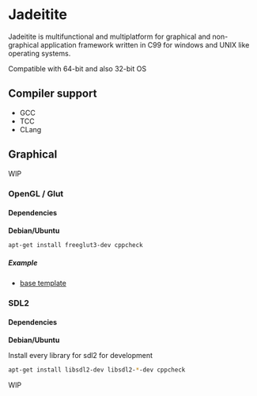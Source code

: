 # Jadeitite

Jadeitite is multifunctional and multiplatform for graphical and non-graphical application framework
written in C99 for windows and UNIX like operating systems.

Compatible with 64-bit and also 32-bit OS

## Compiler support

- GCC
- TCC
- CLang

## Graphical

WIP

### OpenGL / Glut

#### Dependencies

**Debian/Ubuntu**

```bash
apt-get install freeglut3-dev cppcheck
```

##### Example

- [base template](examples/glut_template/src/main.c)

### SDL2

#### Dependencies

**Debian/Ubuntu**

Install every library for sdl2 for development 

```bash
apt-get install libsdl2-dev libsdl2-*-dev cppcheck
```

WIP

